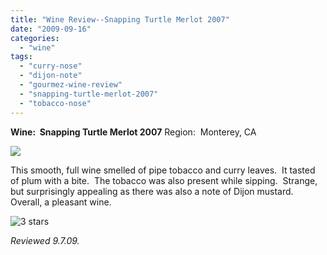 ```yaml
---
title: "Wine Review--Snapping Turtle Merlot 2007"
date: "2009-09-16"
categories:
  - "wine"
tags:
  - "curry-nose"
  - "dijon-note"
  - "gourmez-wine-review"
  - "snapping-turtle-merlot-2007"
  - "tobacco-nose"
---
```


**Wine:  Snapping Turtle Merlot 2007** Region:  Monterey, CA

![](http://www.rebeccagomezfarrell.com/gourmez/photos/snappingturtlemerlot.jpg)

This smooth, full wine smelled of pipe tobacco and curry leaves.  It tasted of plum with a bite.  The tobacco was also present while sipping.  Strange, but surprisingly appealing as there was also a note of Dijon mustard.  Overall, a pleasant wine.




<div class="caption">

![3 stars](http://www.rebeccagomezfarrell.com/wp-content/uploads/2009/02/rating_avocado1.gif "rating_avocado1")</div>


_Reviewed 9.7.09._
